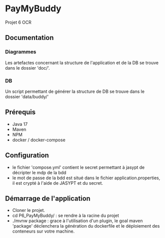 # PayMyBuddy
Projet 6 OCR

## Documentation
### Diagrammes
Les artefactes concernant la structure de l'application et de la DB se trouve dans le dossier 'doc/'.

### DB
Un script permettant de générer la structure de DB se trouve dans le dossier 'data/buddy/'

## Prérequis

- Java 17
- Maven
- NPM
- docker / docker-compose

## Configuration

- le fichier 'compose.yml' contient le secret permettant à jasypt de décripter le mdp de la bdd
- le mot de passe de la bdd est situé dans le fichier application.properties, il est crypté à l'aide de JASYPT et du secret.

## Démarrage de l'application

- Cloner le projet.
- cd P6_PayMyBuddy/ : se rendre à la racine du projet
- ./mvnw package : grace à l'utilisation d'un plugin, le goal maven 'package' déclenchera la génération du dockerfile et le déploiement des conteneurs sur votre machine.










